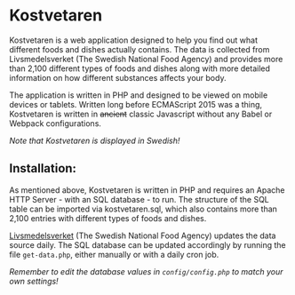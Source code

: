 # Kostvetaren

Kostvetaren is a web application designed to help you find out what different foods and dishes actually contains. The data is collected from Livsmedelsverket (The Swedish National Food Agency) and provides more than 2,100 different types of foods and dishes along with more detailed information on how different substances affects your body.

The application is written in PHP and designed to be viewed on mobile devices or tablets.
Written long before ECMAScript 2015 was a thing, Kostvetaren is written in ~~ancient~~ classic Javascript without any Babel or Webpack configurations.

*Note that Kostvetaren is displayed in Swedish!*

## Installation:

As mentioned above, Kostvetaren is written in PHP and requires an Apache HTTP Server - with an SQL database - to run.
The structure of the SQL table can be imported via kostvetaren.sql, which also contains more than 2,100 entries with different types of foods and dishes.

[Livsmedelsverket](https://www.livsmedelsverket.se/) (The Swedish National Food Agency) updates the data source daily. The SQL database can be updated accordingly by running the file `get-data.php`, either manually or with a daily cron job.

*Remember to edit the database values in `config/config.php` to match your own settings!*